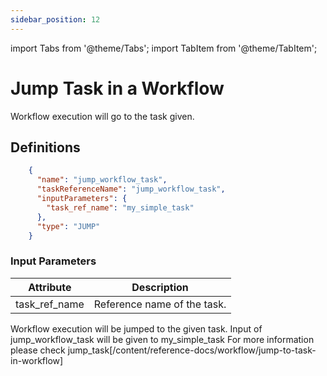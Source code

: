```yaml
---
sidebar_position: 12
---
```


import Tabs from '@theme/Tabs';
import TabItem from '@theme/TabItem';

# Jump Task in a  Workflow 

Workflow execution will go to the task given.


## Definitions

```json
    {
      "name": "jump_workflow_task",
      "taskReferenceName": "jump_workflow_task",
      "inputParameters": {
        "task_ref_name": "my_simple_task"
      },
      "type": "JUMP"
    }
```

### Input Parameters

| Attribute         | Description                 |
| ----------------- |-----------------------------|
| task_ref_name     | Reference name of the task. |

Workflow execution will be jumped to the given task. Input of jump_workflow_task will be given to my_simple_task
For more information please check jump_task[/content/reference-docs/workflow/jump-to-task-in-workflow]